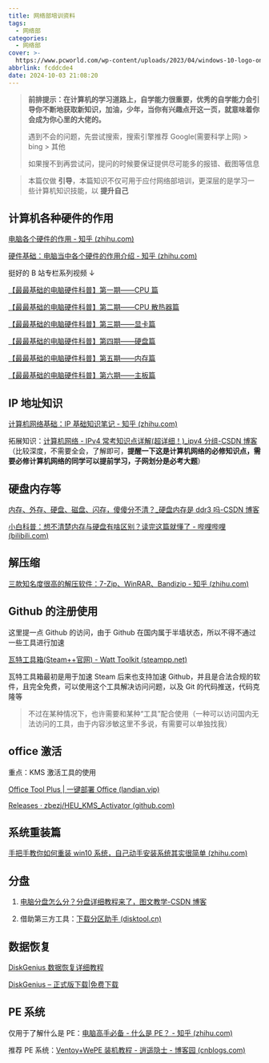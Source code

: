 ```yaml
---
title: 网络部培训资料
tags:
  - 网络部
categories:
  - 网络部
cover: >-
  https://www.pcworld.com/wp-content/uploads/2023/04/windows-10-logo-onscreen-100809733-orig.jpg?quality=50&strip=all&w=1024
abbrlink: fcddcde4
date: 2024-10-03 21:08:20
---
```


> **前排提示：在计算机的学习道路上，自学能力很重要，优秀的自学能力会引导你不断地获取新知识，加油，少年，当你有兴趣点开这一页，就意味着你会成为你心里的大佬的。**
>
> 遇到不会的问题，先尝试搜索，搜索引擎推荐 Google(需要科学上网) > bing > 其他
>
> 如果搜不到再尝试问，提问的时候要保证提供尽可能多的报错、截图等信息

> 本篇仅做 **引导**，本篇知识不仅可用于应付网络部培训，更深层的是学习一些计算机知识技能，以 **提升自己**

## 计算机各种硬件的作用

[电脑各个硬件的作用 - 知乎 (zhihu.com)](https://zhuanlan.zhihu.com/p/353275581#/)

[硬件基础：电脑当中各个硬件的作用介绍 - 知乎 (zhihu.com)](https://zhuanlan.zhihu.com/p/186180430#/)

挺好的 B 站专栏系列视频 ↓

[【最最基础的电脑硬件科普】第一期——CPU 篇](https://www.bilibili.com/video/BV19g4y1z7Cx/)

[【最最基础的电脑硬件科普】第二期——CPU 散热器篇](https://www.bilibili.com/video/BV1mA411t7MG/)

[【最最基础的电脑硬件科普】第三期——显卡篇](https://www.bilibili.com/video/BV1Lv411z7em/)

[【最最基础的电脑硬件科普】第四期——硬盘篇](https://www.bilibili.com/video/BV1VC4y1h7kJ/)

[【最最基础的电脑硬件科普】第五期——内存篇](https://www.bilibili.com/video/BV1pi4y1M7rB/)

[【最最基础的电脑硬件科普】第六期——主板篇](https://www.bilibili.com/video/BV1Qz4y1m7ad/)

## IP 地址知识

[计算机网络基础：IP 基础知识笔记 - 知乎 (zhihu.com)](https://zhuanlan.zhihu.com/p/363974506#/)

拓展知识：[计算机网络 - IPv4 常考知识点详解(超详细！)\_ipv4 分组-CSDN 博客](https://blog.csdn.net/m0_56494923/article/details/127775055#/)（比较深度，不需要全会，了解即可，**提醒一下这是计算机网络的必修知识点，需要必修计算机网络的同学可以提前学习，子网划分是必考大题**）

## 硬盘内存等

[内存、外存、硬盘、磁盘、闪存，傻傻分不清？\_硬盘内存是 ddr3 吗-CSDN 博客](https://blog.csdn.net/abraham76/article/details/122023934#/)

[小白科普：想不清楚内存与硬盘有啥区别？读完这篇就懂了 - 哔哩哔哩 (bilibili.com)](https://www.bilibili.com/read/cv34336932/#/)

## 解压缩

[三款知名度很高的解压软件：7-Zip、WinRAR、Bandizip - 知乎 (zhihu.com)](https://zhuanlan.zhihu.com/p/688125485#/)

## Github 的注册使用

这里提一点 Github 的访问，由于 Github 在国内属于半墙状态，所以不得不通过一些工具进行加速

[瓦特工具箱(Steam++官网) - Watt Toolkit (steampp.net)](https://steampp.net/#/)

瓦特工具箱最初是用于加速 Steam 后来也支持加速 Github，并且是合法合规的软件，且完全免费，可以使用这个工具解决访问问题，以及 Git 的代码推送，代码克隆等

> 不过在某种情况下，也许需要和某种“工具”配合使用（一种可以访问国内无法访问的工具，由于内容涉敏这里不多说，有需要可以单独找我）

## office 激活

重点：KMS 激活工具的使用

[Office Tool Plus | 一键部署 Office (landian.vip)](https://otp.landian.vip/zh-cn/#/)

[Releases · zbezj/HEU_KMS_Activator (github.com)](https://github.com/zbezj/HEU_KMS_Activator/releases#/)

## 系统重装篇

[手把手教你如何重装 win10 系统，自己动手安装系统其实很简单 (zhihu.com)](https://www.zhihu.com/tardis/zm/art/108156241?source_id=1005#/)

## 分盘

1. [电脑分盘怎么分？分盘详细教程来了，图文教学-CSDN 博客](https://blog.csdn.net/shujuwa_data/article/details/128964986#/)

2. 借助第三方工具：[下载分区助手 (disktool.cn)](https://www.disktool.cn/download.html#/)

## 数据恢复

[DiskGenius 数据恢复详细教程](https://diskgenius.cn/exp/use-tutorial.php#/)

[DiskGenius – 正式版下载|免费下载](https://www.diskgenius.cn/download.php#/)

## PE 系统

仅用于了解什么是 PE：[电脑高手必备 - 什么是 PE？ - 知乎 (zhihu.com)](https://zhuanlan.zhihu.com/p/21781340#/)

推荐 PE 系统：[Ventoy+WePE 装机教程 - 逍遥隐士 - 博客园 (cnblogs.com)](https://www.cnblogs.com/ccav1/p/14015190.html#/)
